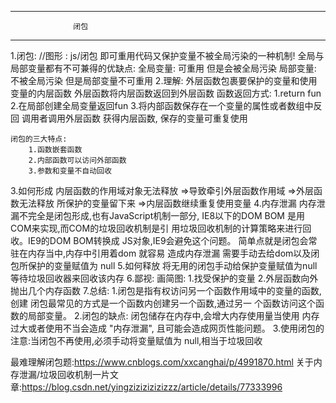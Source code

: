 -----------------------------------------------------------------
			      闭包
-----------------------------------------------------------------
  1.闭包:   //图形 : js/闭包
        即可重用代码又保护变量不被全局污染的一种机制!
	全局与局部变量都有不可兼得的优缺点:
	    全局变量: 可重用 但是会被全局污染
	    局部变量: 不被全局污染 但是局部变量不可重用
  2.理解:
	外层函数包裹要保护的变量和使用变量的内层函数
	外层函数将内层函数返回到外层函数
	    函数返回方式:
	        1.return fun 
		2.在局部创建全局变量返回fun
		3.将内部函数保存在一个变量的属性或者数组中反回
	调用者调用外层函数 获得内层函数, 保存的变量可重复使用
	
	闭包的三大特点:
	    1.函数嵌套函数
	    2.内部函数可以访问外部函数
	    3.参数和变量不自动回收
  3.如何形成
        内层函数的作用域对象无法释放
	  =>导致牵引外层函数作用域
	    =>外层函数无法释放 所保护的变量留下来
	      =>内层函数继续重复使用变量
  4.内存泄漏
        内存泄漏不完全是闭包形成,也有JavaScript机制一部分,
	IE8以下的DOM BOM 是用COM来实现,而COM的垃圾回收机制是引
	用垃圾回收机制的计算策略来进行回收。IE9的DOM BOM转换成
	JS对象,IE9会避免这个问题。
	简单点就是闭包会常驻在内存当中,内存中引用着dom 就容易
	造成内存泄漏 需要手动去给dom以及闭包所保护的变量赋值为
	null
  5.如何释放
	将无用的闭包手动给保护变量赋值为null
	等待垃圾回收器来回收该内存
  6.鄙视:
	画简图:
	    1.找受保护的变量
	    2.外层函数向外抛出几个内存函数
  7.总结:
        1.闭包是指有权访问另一个函数作用域中的变量的函数,创建
	  闭包最常见的方式是一个函数内创建另一个函数,通过另一
	  个函数访问这个函数的局部变量。
	2.闭包的缺点: 闭包储存在内存中,会增大内存使用量当使用
	              内存过大或者使用不当会造成 "内存泄漏",
		      且可能会造成网页性能问题。
	3.使用闭包的注意:当闭包不再使用,必须手动将变量赋值为
			 null,相当于垃圾回收

最难理解闭包题:https://www.cnblogs.com/xxcanghai/p/4991870.html
关于内存泄漏/垃圾回收机制一片文章:https://blog.csdn.net/yingzizizizizizzz/article/details/77333996